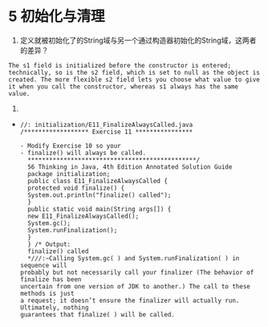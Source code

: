 # 5 初始化与清理

1. 定义就被初始化了的String域与另一个通过构造器初始化的String域，这两者的差异？

```
The s1 field is initialized before the constructor is entered; technically, so is the s2 field, which is set to null as the object is created. The more flexible s2 field lets you choose what value to give it when you call the constructor, whereas s1 always has the same value.
```

1. 

   * ```
     //: initialization/E11_FinalizeAlwaysCalled.java
     /****************** Exercise 11 ****************
     
     - Modify Exercise 10 so your
     - finalize() will always be called.
       ***********************************************/
       56 Thinking in Java, 4th Edition Annotated Solution Guide
       package initialization;
       public class E11_FinalizeAlwaysCalled {
       protected void finalize() {
       System.out.println("finalize() called");
       }
       public static void main(String args[]) {
       new E11_FinalizeAlwaysCalled();
       System.gc();
       System.runFinalization();
       }
       } /* Output:
       finalize() called
       *///:~Calling System.gc( ) and System.runFinalization( ) in sequence will
     probably but not necessarily call your finalizer (The behavior of finalize has been
     uncertain from one version of JDK to another.) The call to these methods is just
     a request; it doesn’t ensure the finalizer will actually run. Ultimately, nothing
     guarantees that finalize( ) will be called.
     ```

